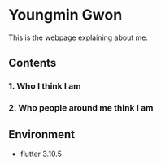 # Youngmin Gwon

This is the webpage explaining about me.

## Contents

### 1. Who I think I am

### 2. Who people around me think I am

## Environment

- flutter 3.10.5
